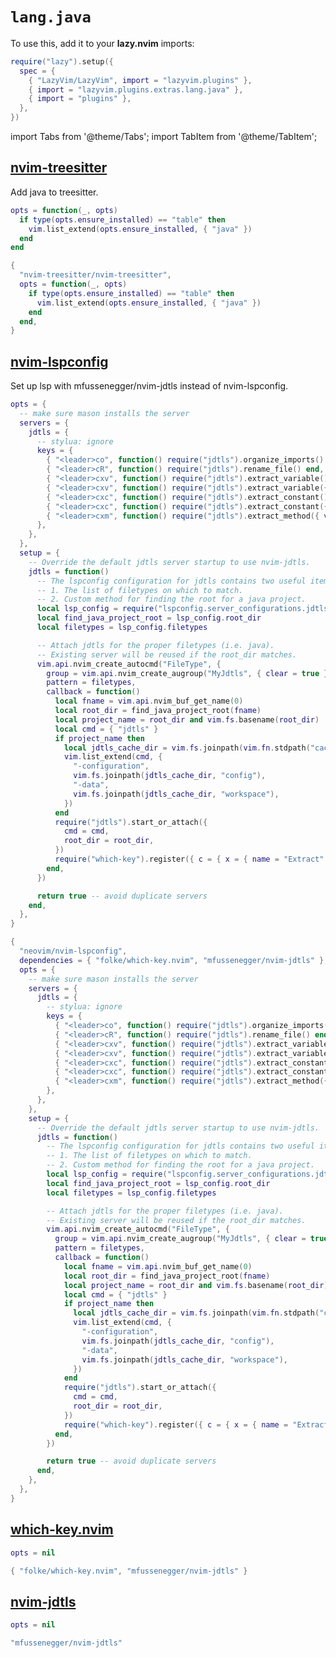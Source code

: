 # `lang.java`

<!-- plugins:start -->

To use this, add it to your **lazy.nvim** imports:

```lua title="lua/config/lazy.lua" {4}
require("lazy").setup({
  spec = {
    { "LazyVim/LazyVim", import = "lazyvim.plugins" },
    { import = "lazyvim.plugins.extras.lang.java" },
    { import = "plugins" },
  },
})
```

import Tabs from '@theme/Tabs';
import TabItem from '@theme/TabItem';

## [nvim-treesitter](https://github.com/nvim-treesitter/nvim-treesitter)

 Add java to treesitter.


<Tabs>

<TabItem value="opts" label="Options">

```lua
opts = function(_, opts)
  if type(opts.ensure_installed) == "table" then
    vim.list_extend(opts.ensure_installed, { "java" })
  end
end
```

</TabItem>


<TabItem value="code" label="Full Spec">

```lua
{
  "nvim-treesitter/nvim-treesitter",
  opts = function(_, opts)
    if type(opts.ensure_installed) == "table" then
      vim.list_extend(opts.ensure_installed, { "java" })
    end
  end,
}
```

</TabItem>

</Tabs>

## [nvim-lspconfig](https://github.com/neovim/nvim-lspconfig)

 Set up lsp with mfussenegger/nvim-jdtls instead of nvim-lspconfig.


<Tabs>

<TabItem value="opts" label="Options">

```lua
opts = {
  -- make sure mason installs the server
  servers = {
    jdtls = {
      -- stylua: ignore
      keys = {
        { "<leader>co", function() require("jdtls").organize_imports() end, desc = "Organize Imports", },
        { "<leader>cR", function() require("jdtls").rename_file() end, desc = "Rename File", },
        { "<leader>cxv", function() require("jdtls").extract_variable() end, desc = "Extract Variable", },
        { "<leader>cxv", function() require("jdtls").extract_variable({ visual = true }) end, mode = "v", desc = "Extract Variable", },
        { "<leader>cxc", function() require("jdtls").extract_constant() end, desc = "Extract Constant", },
        { "<leader>cxc", function() require("jdtls").extract_constant({ visual = true }) end, mode = "v", desc = "Extract Constant", },
        { "<leader>cxm", function() require("jdtls").extract_method({ visual = true }) end, mode = "v", desc = "Extract Method", },
      },
    },
  },
  setup = {
    -- Override the default jdtls server startup to use nvim-jdtls.
    jdtls = function()
      -- The lspconfig configuration for jdtls contains two useful items:
      -- 1. The list of filetypes on which to match.
      -- 2. Custom method for finding the root for a java project.
      local lsp_config = require("lspconfig.server_configurations.jdtls").default_config
      local find_java_project_root = lsp_config.root_dir
      local filetypes = lsp_config.filetypes

      -- Attach jdtls for the proper filetypes (i.e. java).
      -- Existing server will be reused if the root_dir matches.
      vim.api.nvim_create_autocmd("FileType", {
        group = vim.api.nvim_create_augroup("MyJdtls", { clear = true }),
        pattern = filetypes,
        callback = function()
          local fname = vim.api.nvim_buf_get_name(0)
          local root_dir = find_java_project_root(fname)
          local project_name = root_dir and vim.fs.basename(root_dir)
          local cmd = { "jdtls" }
          if project_name then
            local jdtls_cache_dir = vim.fs.joinpath(vim.fn.stdpath("cache"), "jdtls", project_name)
            vim.list_extend(cmd, {
              "-configuration",
              vim.fs.joinpath(jdtls_cache_dir, "config"),
              "-data",
              vim.fs.joinpath(jdtls_cache_dir, "workspace"),
            })
          end
          require("jdtls").start_or_attach({
            cmd = cmd,
            root_dir = root_dir,
          })
          require("which-key").register({ c = { x = { name = "Extract" } } }, { prefix = "<leader>" })
        end,
      })

      return true -- avoid duplicate servers
    end,
  },
}
```

</TabItem>


<TabItem value="code" label="Full Spec">

```lua
{
  "neovim/nvim-lspconfig",
  dependencies = { "folke/which-key.nvim", "mfussenegger/nvim-jdtls" },
  opts = {
    -- make sure mason installs the server
    servers = {
      jdtls = {
        -- stylua: ignore
        keys = {
          { "<leader>co", function() require("jdtls").organize_imports() end, desc = "Organize Imports", },
          { "<leader>cR", function() require("jdtls").rename_file() end, desc = "Rename File", },
          { "<leader>cxv", function() require("jdtls").extract_variable() end, desc = "Extract Variable", },
          { "<leader>cxv", function() require("jdtls").extract_variable({ visual = true }) end, mode = "v", desc = "Extract Variable", },
          { "<leader>cxc", function() require("jdtls").extract_constant() end, desc = "Extract Constant", },
          { "<leader>cxc", function() require("jdtls").extract_constant({ visual = true }) end, mode = "v", desc = "Extract Constant", },
          { "<leader>cxm", function() require("jdtls").extract_method({ visual = true }) end, mode = "v", desc = "Extract Method", },
        },
      },
    },
    setup = {
      -- Override the default jdtls server startup to use nvim-jdtls.
      jdtls = function()
        -- The lspconfig configuration for jdtls contains two useful items:
        -- 1. The list of filetypes on which to match.
        -- 2. Custom method for finding the root for a java project.
        local lsp_config = require("lspconfig.server_configurations.jdtls").default_config
        local find_java_project_root = lsp_config.root_dir
        local filetypes = lsp_config.filetypes

        -- Attach jdtls for the proper filetypes (i.e. java).
        -- Existing server will be reused if the root_dir matches.
        vim.api.nvim_create_autocmd("FileType", {
          group = vim.api.nvim_create_augroup("MyJdtls", { clear = true }),
          pattern = filetypes,
          callback = function()
            local fname = vim.api.nvim_buf_get_name(0)
            local root_dir = find_java_project_root(fname)
            local project_name = root_dir and vim.fs.basename(root_dir)
            local cmd = { "jdtls" }
            if project_name then
              local jdtls_cache_dir = vim.fs.joinpath(vim.fn.stdpath("cache"), "jdtls", project_name)
              vim.list_extend(cmd, {
                "-configuration",
                vim.fs.joinpath(jdtls_cache_dir, "config"),
                "-data",
                vim.fs.joinpath(jdtls_cache_dir, "workspace"),
              })
            end
            require("jdtls").start_or_attach({
              cmd = cmd,
              root_dir = root_dir,
            })
            require("which-key").register({ c = { x = { name = "Extract" } } }, { prefix = "<leader>" })
          end,
        })

        return true -- avoid duplicate servers
      end,
    },
  },
}
```

</TabItem>

</Tabs>

## [which-key.nvim](https://github.com/folke/which-key.nvim)

<Tabs>

<TabItem value="opts" label="Options">

```lua
opts = nil
```

</TabItem>


<TabItem value="code" label="Full Spec">

```lua
{ "folke/which-key.nvim", "mfussenegger/nvim-jdtls" }
```

</TabItem>

</Tabs>

## [nvim-jdtls](https://github.com/mfussenegger/nvim-jdtls)

<Tabs>

<TabItem value="opts" label="Options">

```lua
opts = nil
```

</TabItem>


<TabItem value="code" label="Full Spec">

```lua
"mfussenegger/nvim-jdtls"
```

</TabItem>

</Tabs>

<!-- plugins:end -->
